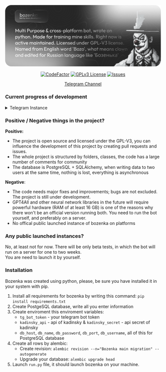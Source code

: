 <div align="center">

<img src="images/header.png">

[![CodeFactor](https://www.codefactor.io/repository/github/kittyneverdies/bozenka/badge)](https://www.codefactor.io/repository/github/kittyneverdies/bozenka)
[![GPLv3 License](https://img.shields.io/badge/License-GPL%20v3-yellow.svg)](https://opensource.org/licenses/)
[![Issues](https://img.shields.io/github/issues-raw/tterb/PlayMusic.svg?maxAge=25000)](https://github.com/kittyneverdies/bozenka/issues)  

[Telegram Channel](https://t.me/bozodevelopment/)


</div>


### Current progress of development

<details><summary>Telegram Instance</summary>

List of features in Telegram instance working right now

- [ ] Group
  - [ ] Administration
    - [x] Ban & Unban commands
    - [x] Mute & Unmute commands
    - [x] Pin & Unpin & Unpin all commands
    - [ ] Bad words & Spam filter
    - [x] Setup command 
    - [x] Welcome message to administrators after adding bot to chat.
    - [x] Work with inline keyboard
  - [x] Work with telegram topics
    - [x] Close & Open Topics
    - [x] Hide general topic
    - [x] Rename topics
    - [x] Work with inline keyboard
  - [x] Users
    - [x] Show information about chat (/info)
    - [x] Welcome messages
    - [x] Generating invites
    - [x] Start command menu (/start)
- [ ] Fun
  - [ ] GPT / LLM / AI generation
    - [x] Libraries 
      - [x] Gpt4All
        - [ ] Memory based support information, does this model can be launched on server
      - [x] Gpt4Free
        - [x] Select Providers & Models
        - [x] Select Models only
        - [ ] Image generation
      - [ ] PyTorch / Diffusers / TenserFlow
        - [ ] Work with custom models
    - [ ] UI
      - [x] Inline keyboard support
      - [ ] Using tutorial.
      - [ ] Regenerate and complete text
      - [ ] Inline image generation
    - [x] Threads and Topic of dialog support (Already by new aiogram)
- [x] Code
  - [x] Logging support
  - [x] Features descriptions
  - [x] Custom Filters
  - [x] Middlewares
  - [x] Database

### This part of project made with

-  [Aiogram python library](https://github.com/aiogram/aiogram) and with their community support.
-  [GPT4Free](https://github.com/xtekky/gpt4free), [Gpt4All](https://github.com/nomic-ai/gpt4all), [SqlAlchemy](https://github.com/sqlalchemy/sqlalchemy/) python libraries
- With our love & your support <3
</details>


### Positive / Negative things in the project?

**Positive:** 
- The project is open source and licensed under the GPL-V3, you can influence the development of this project by creating pull requests and issues.
- The whole project is structured by folders, classes, the code has a large number of comments for community
- The database is PostgreSQL + SQLAlchemy, when writing data to two users at the same time, nothing is lost, everything is asynchronous

**Negative**:
- The code needs major fixes and improvements; bugs are not excluded. The project is still under development.
- GPT4All and other neural network libraries in the future will require powerful hardware (RAM of at least 16 GB) is one of the reasons why there won't be an official version running both. You need to run the bot yourself, and preferably on a server.
- No offical public launched instance of bozenka on platforms

### Any public launched instances?
No, at least not for now. There will be only beta tests, in which the bot will run on a server for one to two weeks. \
You are need to launch it by yourself.

### Installation
Bozenka was created using python, please, be sure you have installed it in your system with pip.

1. Install all requirements for bozenka by writing this command: `pip install requirements.txt`
2. Create PostgeSQL database, write all you enter information
3. Create enviroment this enviroment variables:
    - `tg_bot_token` - your telegram bot token
    - `kadinsky_api` - api of kadinsky & `kadinsky_secret` - api secret of kadinsky
    - `db_host`, `db_name`, `db_password`, `db_port`, `db_username`, all of this for PostgreSQL database
4. Create all rows by alembic:
   - Create revision: `alembic revision --n="Bozenka main migration" --autogenerate`
   - Upgrade your database: `alembic upgrade head`
5. Launch `run.py` file, it should launch bozenka on your machine.